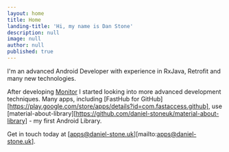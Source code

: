 ```yaml
---
layout: home
title: Home
landing-title: 'Hi, my name is Dan Stone'
description: null
image: null
author: null
published: true
---
```


I'm an advanced Android Developer with experience in RxJava, Retrofit and many new technologies. 


After developing <a href="https://play.google.com/store/apps/details?id=com.danielstone.energyhive">Monitor</a> I started looking into more advanced development techniques. Many apps, including [FastHub for GitHub][https://play.google.com/store/apps/details?id=com.fastaccess.github], use [material-about-library][https://github.com/daniel-stoneuk/material-about-library] - my first Android Library. 

Get in touch today at [apps@daniel-stone.uk][mailto:apps@daniel-stone.uk].
